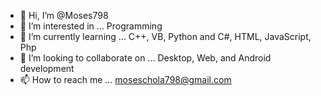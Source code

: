 - 👋 Hi, I’m @Moses798
- 👀 I’m interested in ... Programming
- 🌱 I’m currently learning ... C++, VB, Python and C#, HTML, JavaScript, Php
- 💞️ I’m looking to collaborate on ... Desktop, Web, and Android development
- 📫 How to reach me ... moseschola798@gmail.com 

<!---
Moses798/Moses798 is a ✨ special ✨ repository because its `README.md` (this file) appears on your GitHub profile.
You can click the Preview link to take a look at your changes.
--->
